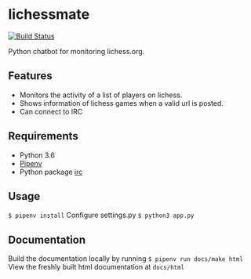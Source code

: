 # lichessmate #

[![Build Status](https://travis-ci.org/henrinie/lichessmate.svg?branch=master)](https://travis-ci.org/henrinie/lichessmate)

Python chatbot for monitoring lichess.org.

## Features ##

* Monitors the activity of a list of players on lichess.
* Shows information of lichess games when a valid url is posted.
* Can connect to IRC

## Requirements ##

* Python 3.6
* [Pipenv](https://docs.pipenv.org/)
* Python package [irc](https://pypi.org/project/irc/)

## Usage ##

`$ pipenv install`
Configure settings.py
`$ python3 app.py`

## Documentation ##

Build the documentation locally by running `$ pipenv run docs/make html`
View the freshly built html documentation at `docs/html`
